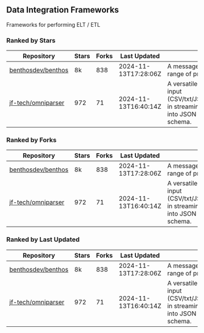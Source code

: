 ## Data Integration Frameworks

Frameworks for performing ELT / ETL

### Ranked by Stars

| Repository | Stars | Forks | Last Updated | Description | 
|------------|-------|-------|--------------|-------------|
| [benthosdev/benthos](https://github.com/benthosdev/benthos) | 8k | 838 | 2024-11-13T17:28:06Z |  A message streaming bridge between a range of protocols. |
| [jf-tech/omniparser](https://github.com/jf-tech/omniparser) | 972 | 71 | 2024-11-13T16:40:14Z |  A versatile ETL library that parses text input (CSV/txt/JSON/XML/EDI/X12/EDIFACT/etc) in streaming fashion and transforms data into JSON output using data-driven schema. |

### Ranked by Forks

| Repository | Stars | Forks | Last Updated | Description | 
|------------|-------|-------|--------------|-------------|
| [benthosdev/benthos](https://github.com/benthosdev/benthos) | 8k | 838 | 2024-11-13T17:28:06Z |  A message streaming bridge between a range of protocols. |
| [jf-tech/omniparser](https://github.com/jf-tech/omniparser) | 972 | 71 | 2024-11-13T16:40:14Z |  A versatile ETL library that parses text input (CSV/txt/JSON/XML/EDI/X12/EDIFACT/etc) in streaming fashion and transforms data into JSON output using data-driven schema. |

### Ranked by Last Updated

| Repository | Stars | Forks | Last Updated | Description | 
|------------|-------|-------|--------------|-------------|
| [benthosdev/benthos](https://github.com/benthosdev/benthos) | 8k | 838 | 2024-11-13T17:28:06Z |  A message streaming bridge between a range of protocols. |
| [jf-tech/omniparser](https://github.com/jf-tech/omniparser) | 972 | 71 | 2024-11-13T16:40:14Z |  A versatile ETL library that parses text input (CSV/txt/JSON/XML/EDI/X12/EDIFACT/etc) in streaming fashion and transforms data into JSON output using data-driven schema. |

